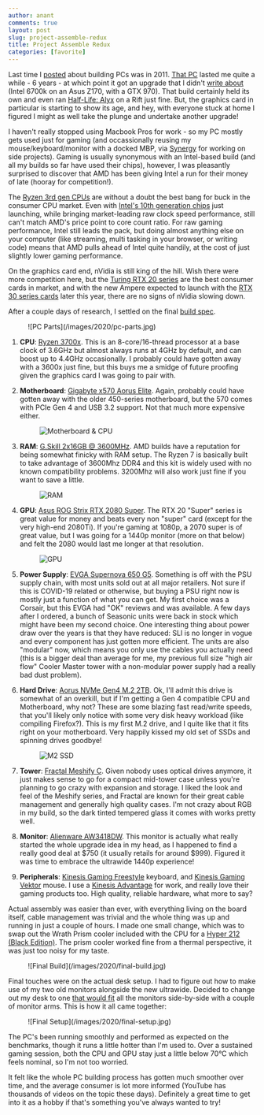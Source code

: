 ```yaml
---
author: anant
comments: true
layout: post
slug: project-assemble-redux
title: Project Assemble Redux
categories: [favorite]
---
```


Last time I [posted](/2011/02/02/project-assemble/) about building PCs was in 2011. [That PC](https://proness.kix.in/misc/dream_comp.html) lasted me quite a while - 6 years - at which point it got an upgrade that I didn't [write about](https://proness.kix.in/misc/dream_comp2.html) (Intel 6700k on an Asus Z170, with a GTX 970). That build certainly held its own and even ran [Half-Life: Alyx](https://www.half-life.com/en/alyx/) on a Rift just fine. But, the graphics card in particular is starting to show its age, and hey, with everyone stuck at home I figured I might as well take the plunge and undertake another upgrade!

I haven't really stopped using Macbook Pros for work - so my PC mostly gets used just for gaming (and occassionally reusing my mouse/keyboard/monitor with a docked MBP, via [Synergy](https://symless.com/synergy) for working on side projects). Gaming is usually synonymous with an Intel-based build (and all my builds so far have used their chips), however, I was pleasantly surprised to discover that AMD has been giving Intel a run for their money of late (hooray for competition!).

The [Ryzen 3rd gen CPUs](https://www.theverge.com/circuitbreaker/2019/5/28/18642251/amd-ryzen-3000-cpus-3900x-3800x-3700x-3600x-3600-price-release-date-specs) are without a doubt the best bang for buck in the consumer CPU market. Even with [Intel's 10th generation chips](https://www.anandtech.com/show/15758/intels-10th-gen-comet-lake-desktop) just launching, while bringing market-leading raw clock speed performance, still can't match AMD's price point to core count ratio. For raw gaming performance, Intel still leads the pack, but doing almost anything else on your computer (like streaming, multi tasking in your browser, or writing code) means that AMD pulls ahead of Intel quite handily, at the cost of just slightly lower gaming performance.

On the graphics card end, nVidia is still king of the hill. Wish there were more competition here, but the [Turing RTX 20 series](https://en.wikipedia.org/wiki/GeForce_20_series) are the best consumer cards in market, and with the new Ampere expected to launch with the [RTX 30 series cards](https://www.tomshardware.com/news/nvidia-rtx-3080-ampere-all-we-know) later this year, there are no signs of nVidia slowing down.

After a couple days of research, I settled on the final [build spec](https://proness.kix.in/misc/dream_comp3.html).

<figure>
![PC Parts](/images/2020/pc-parts.jpg)
</figure>

1. **CPU**: [Ryzen 3700x](https://www.amazon.com/gp/product/B07SXMZLPK/). This is an 8-core/16-thread processor at a base clock of 3.6GHz but almost always runs at 4GHz by default, and can boost up to 4.4GHz occasionally. I probably could have gotten away with a 3600x just fine, but this buys me a smidge of future proofing given the graphics card I was going to pair with.

2. **Motherboard**: [Gigabyte x570 Aorus Elite](https://www.amazon.com/gp/product/B07SVRZGMX/). Again, probably could have gotten away with the older 450-series motherboard, but the 570 comes with PCIe Gen 4 and USB 3.2 support. Not that much more expensive either. <figure>![Motherboard & CPU](/images/2020/motherboard-and-cpu.jpg)</figure>

3. **RAM**: [G.Skill 2x16GB @ 3600MHz](https://www.amazon.com/gp/product/B07WTS8T2W/). AMD builds have a reputation for being somewhat finicky with RAM setup. The Ryzen 7 is basically built to take advantage of 3600Mhz DDR4 and this kit is widely used with no known compatibility problems. 3200Mhz will also work just fine if you want to save a little. <figure>![RAM](/images/2020/ram.jpg)</figure>

4. **GPU**: [Asus ROG Strix RTX 2080 Super](https://www.amazon.com/gp/product/B07VFKM4VQ/). The RTX 20 "Super" series is great value for money and beats every non "super" card (except for the very high-end 2080Ti). If you're gaming at 1080p, a 2070 super is of great value, but I was going for a 1440p monitor (more on that below) and felt the 2080 would last me longer at that resolution. <figure>![GPU](/images/2020/gpu.jpg)</figure>

5. **Power Supply**: [EVGA Supernova 650 G5](https://www.amazon.com/gp/product/B07WDLTKNM/). Something is off with the PSU supply chain, with most units sold out at all major retailers. Not sure if this is COVID-19 related or otherwise, but buying a PSU right now is mostly just a function of what you can get. My first choice was a Corsair, but this EVGA had "OK" reviews and was available. A few days after I ordered, a bunch of Seasonic units were back in stock which might have been my second choice. One interesting thing about power draw over the years is that they have reduced: SLI is no longer in vogue and every component has just gotten more efficient. The units are also "modular" now, which means you only use the cables you actually need (this is a bigger deal than average for me, my previous full size "high air flow" Cooler Master tower with a non-modular power supply had a really bad dust problem).

6. **Hard Drive**: [Aorus NVMe Gen4 M.2 2TB](https://www.amazon.com/gp/product/B07TJX83W2/). Ok, I'll admit this drive is somewhat of an overkill, but if I'm getting a Gen 4 compatible CPU and Motherboard, why not? These are some blazing fast read/write speeds, that you'll likely only notice with some very disk heavy workload (like compiling Firefox?). This is my first M.2 drive, and I quite like that it fits right on your motherboard. Very happily kissed my old set of SSDs and spinning drives goodbye! <figure>![M2 SSD](/images/2020/m2.jpg)</figure>

7. **Tower**: [Fractal Meshify C](https://www.amazon.com/gp/product/B074DQVB97/). Given nobody uses optical drives anymore, it just makes sense to go for a compact mid-tower case unless you're planning to go crazy with expansion and storage. I liked the look and feel of the Meshify series, and Fractal are known for their great cable management and generally high quality cases. I'm not crazy about RGB in my build, so the dark tinted tempered glass it comes with works pretty well.

8. **Monitor**: [Alienware AW3418DW](https://www.microcenter.com/product/484980/dell-alienware-aw3418dw-341-uw-qhd-120hz-hdmi-dp-g-sync-curved-ips-led-gaming-monitor). This monitor is actually what really started the whole upgrade idea in my head, as I happened to find a really good deal at $750 (it usually retails for around $999). Figured it was time to embrace the ultrawide 1440p experience!

9. **Peripherals**: [Kinesis Gaming Freestyle](https://www.amazon.com/gp/product/B07SXX7P6D/) keyboard, and [Kinesis Gaming Vektor](https://www.amazon.com/gp/product/B07BMGTR6D/) mouse. I use a [Kinesis Advantage](https://kinesis-ergo.com/shop/advantage2/) for work, and really love their gaming products too. High quality, reliable hardware, what more to say?

Actual assembly was easier than ever, with everything living on the board itself, cable management was trivial and the whole thing was up and running in just a couple of hours. I made one small change, which was to swap out the Wrath Prism cooler included with the CPU for a [Hyper 212 (Black Edition)](https://www.amazon.com/gp/product/B07H25DYM3). The prism cooler worked fine from a thermal perspective, it was just too noisy for my taste.


<figure>
![Final Build](/images/2020/final-build.jpg)
</figure>

Final touches were on the actual desk setup. I had to figure out how to make use of my two old monitors alongside the new ultrawide. Decided to change out my desk to one [that would fit](https://www.amazon.com/gp/product/B000W8I1D8) all the monitors side-by-side with a couple of monitor arms. This is how it all came together:

<figure>
![Final Setup](/images/2020/final-setup.jpg)
</figure>

The PC's been running smoothly and performed as expected on the benchmarks, though it runs a little hotter than I'm used to. Over a sustained gaming session, both the CPU and GPU stay just a little below 70°C which feels nominal, so I'm not too worried.

It felt like the whole PC building process has gotten much smoother over time, and the average consumer is lot more informed (YouTube has thousands of videos on the topic these days). Definitely a great time to get into it as a hobby if that's something you've always wanted to try!
